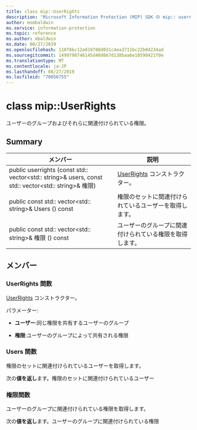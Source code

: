 ```yaml
---
title: class mip::UserRights
description: 'Microsoft Information Protection (MIP) SDK の mip:: userrights クラスについて説明します。'
author: msmbaldwin
ms.service: information-protection
ms.topic: reference
ms.author: mbaldwin
ms.date: 08/27/2019
ms.openlocfilehash: 110f8bc12a019788d031c4ea3711bc22b04234ad
ms.sourcegitcommit: 1499790746145d40d667d138baa6e18598421f0e
ms.translationtype: MT
ms.contentlocale: ja-JP
ms.lasthandoff: 08/27/2019
ms.locfileid: "70056755"
---
```

# <a name="class-mipuserrights"></a>class mip::UserRights 
ユーザーのグループおよびそれらに関連付けられている権限。
  
## <a name="summary"></a>Summary
 メンバー                        | 説明                                
--------------------------------|---------------------------------------------
public userrights (const std:: vector\<std:: string\>& users, const std:: vector\<std:: string\>& 権限)  |  [UserRights](class_mip_userrights.md) コンストラクター。
public const std:: vector\<std:: string\>& Users () const  |  権限のセットに関連付けられているユーザーを取得します。
public const std:: vector\<std:: string\>& 権限 () const  |  ユーザーのグループに関連付けられている権限を取得します。
  
## <a name="members"></a>メンバー
  
### <a name="userrights-function"></a>UserRights 関数
[UserRights](class_mip_userrights.md) コンストラクター。

パラメーター:  
* **ユーザー**:同じ権限を共有するユーザーのグループ 


* **権限**:ユーザーのグループによって共有される権限


  
### <a name="users-function"></a>Users 関数
権限のセットに関連付けられているユーザーを取得します。

  
次の**値を返し**ます。権限のセットに関連付けられているユーザー
  
### <a name="rights-function"></a>権限関数
ユーザーのグループに関連付けられている権限を取得します。

  
次の**値を返し**ます。ユーザーのグループに関連付けられている権限